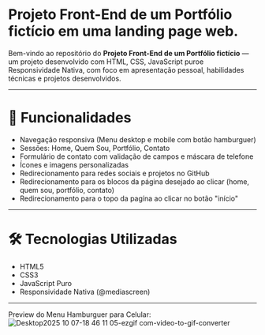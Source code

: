# Projeto Front-End de um Portfólio fictício em uma landing page web.

Bem-vindo ao repositório do **Projeto Front-End de um Portfólio fictício** — um projeto desenvolvido com HTML, CSS, JavaScript puroe Responsividade Nativa, com foco em apresentação pessoal, habilidades técnicas e projetos desenvolvidos.

---

# 📌 Funcionalidades

- Navegação responsiva (Menu desktop e mobile com botão hamburguer)
- Sessões: Home, Quem Sou, Portfólio, Contato
- Formulário de contato com validação de campos e máscara de telefone
- Ícones e imagens personalizadas
- Redirecionamento para redes sociais e projetos no GitHub
- Redirecionamento para os blocos da página desejado ao clicar (home, quem sou, portfólio, contato)
- Redirecionamento para o topo da pagína ao clicar no botão "início"

---

# 🛠️ Tecnologias Utilizadas

- HTML5
- CSS3
- JavaScript Puro
- Responsividade Nativa (@mediascreen)

---

Preview do Menu Hamburguer para Celular:
![Desktop2025 10 07-18 46 11 05-ezgif com-video-to-gif-converter](https://github.com/user-attachments/assets/700eabf6-ee14-4e51-a192-a16b6c1811e2)
